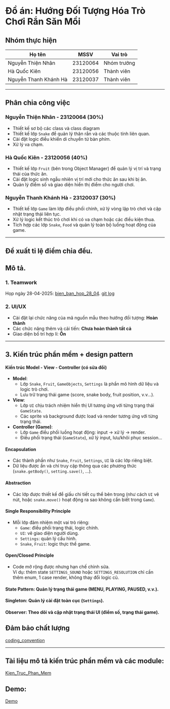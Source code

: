 # Đồ án: Hướng Đối Tượng Hóa Trò Chơi Rắn Săn Mồi

##  Nhóm thực hiện

| Họ tên               | MSSV      | Vai trò      |
|----------------------|-----------|---------------|
| Nguyễn Thiện Nhân    | 23120064  | Nhóm trưởng   |
| Hà Quốc Kiên         | 23120056  | Thành viên    |
| Nguyễn Thanh Khánh Hà| 23120037  | Thành viên    |


---
## Phân chia công việc
### Nguyễn Thiện Nhân - 23120064		(30%)
- Thiết kế sơ bộ các class và class diagram
- Thiết kế lớp `Snake` để quản lý thân rắn và các thuộc tính liên quan.
- Cài đặt logic điều khiển di chuyển từ bàn phím.
- Xử lý va chạm.

### Hà Quốc Kiên - 23120056 		(40%)
- Thiết kế lớp `Fruit`  (bên trong Object Manager) để quản lý vị trí và trạng thái của thức ăn.
- Cài đặt logic sinh ngẫu nhiên vị trí mới cho thức ăn sau khi bị ăn.
- Quản lý điểm số và giao diện hiển thị điểm cho người chơi.

### Nguyễn Thanh Khánh Hà - 23120037		(30%)
- Thiết kế lớp `Game` làm lớp điều phối chính, xử lý vòng lặp trò chơi và cập nhật trạng thái liên tục.
- Xử lý logic kết thúc trò chơi khi có va chạm hoặc các điều kiện thua.
- Tích hợp các lớp `Snake`, `Food` và quản lý toàn bộ luồng hoạt động của game.

---

## Đề xuất tỉ lệ điểm chia đều.

## Mô tả.

### 1. **Teamwork**

Họp ngày 28-04-2025: [bien_ban_hop_28_04](https://studenthcmusedu-my.sharepoint.com/:b:/g/personal/23120064_student_hcmus_edu_vn/EVVYrUSPU2tHtAqOAUfjMlYBV7mIAG0wskN9A1JZii524Q?e=rDHNL6).
[git log](https://studenthcmusedu-my.sharepoint.com/:i:/g/personal/23120064_student_hcmus_edu_vn/Eb5yDNz-Si5Iv6vKgEifw0gBWdoN3fld0sbwLKQbNxU4DA?e=mFL29f)
### 2. **UI/UX**

-   Cài đặt lại chức năng của mã nguồn mẫu theo hướng đối tượng: **Hoàn thành**
-   Các chức năng thêm và cải tiến: **Chưa hoàn thành tất cả**
-   Giao diện bố trí hợp lí: **Ổn**
---


## 3. Kiến trúc phần mềm + design pattern
#### Kiến trúc Model - View - Controller (có sửa đổi)
-   **Model**: 
    -   Lớp `Snake`, `Fruit`, `GameObjects`, `Settings` là phần mô hình dữ liệu và logic trò chơi.
    -   Lưu trữ trạng thái game (score, snake body, fruit position, v.v...).
-   **View**:
    -   Lớp `UI` chịu trách nhiệm hiển thị UI tương ứng với từng trạng thái `GameState`.
    -   Các sprite và background được load và render tương ứng với từng trạng thái.
-   **Controller (Game)**:
    -   Lớp `Game` điều phối luồng hoạt động: input → xử lý → render.
    -   Điều phối trạng thái (`GameState`), xử lý input, lưu/khôi phục session...

#### Encapsulation

-   Các thành phần như `Snake`, `Fruit`, `Settings`, `UI` là các lớp riêng biệt.
-   Dữ liệu được ẩn và chỉ truy cập thông qua các phương thức (`snake.getBody()`, `setting.save()`, ...).
    

####  Abstraction
-   Các lớp được thiết kế để giấu chi tiết cụ thể bên trong (như cách `UI` vẽ nút, hoặc `snake.move()` hoạt động ra sao không cần biết trong `Game`).

#### Single Responsibility Principle

-   Mỗi lớp đảm nhiệm một vai trò riêng:
    -   `Game`: điều phối trạng thái, logic chính.
    -   `UI`: vẽ giao diện người dùng.
    -   `Settings`: quản lý cấu hình.
    -   `Snake`, `Fruit`: logic thực thể game.
        

####  Open/Closed Principle
-   Code mở rộng được nhưng hạn chế chỉnh sửa.  
    Ví dụ: thêm state `SETTINGS_SOUND` hoặc `SETTINGS_RESOLUTION` chỉ cần thêm enum, 1 case render, không thay đổi logic cũ.


#### State Pattern:  Quản lý trạng thái game (MENU,  PLAYING,  PAUSED, v.v.). 
#### Singleton:  Quản lý cài đặt toàn cục (`Settings`).
#### Observer:  Theo dõi và cập nhật trạng thái UI (điểm số, trạng thái game).

## Đảm bảo chất lượng

[coding_convention](https://studenthcmusedu-my.sharepoint.com/:t:/g/personal/23120064_student_hcmus_edu_vn/EZ50s31JiBxJvcZ-5Tf6_r4BfEcvtKcYi-7UYWMwpxS_6g?e=H3eFTs)

---

## Tài liệu mô tả kiến trúc phần mềm và các module:
[Kien_Truc_Phan_Mem](https://studenthcmusedu-my.sharepoint.com/:t:/g/personal/23120064_student_hcmus_edu_vn/EfWT-Dt0K7dAkRIenLFUwZABEELvhgX0nWebudY-ucgRmg?e=9dwham)

## Demo:
[Demo](https://youtu.be/OtVR6b829zA)


